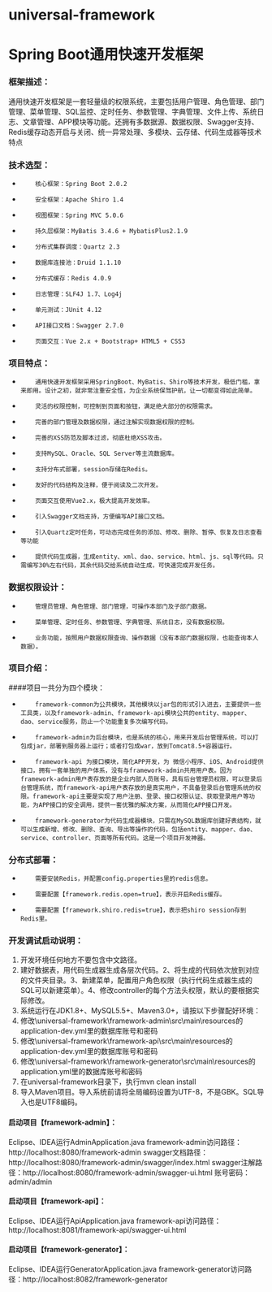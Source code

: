 # universal-framework
# Spring Boot通用快速开发框架

###   框架描述：
   通用快速开发框架是一套轻量级的权限系统，主要包括用户管理、角色管理、部门管理、菜单管理、SQL监控、定时任务、参数管理、字典管理、文件上传、系统日志、文章管理、APP模块等功能。还拥有多数据源、数据权限、Swagger支持、Redis缓存动态开启与关闭、统一异常处理、多模块、云存储、代码生成器等技术特点
   

### 技术选型：
-         核心框架：Spring Boot 2.0.2
-         安全框架：Apache Shiro 1.4
-         视图框架：Spring MVC 5.0.6
-         持久层框架：MyBatis 3.4.6 + MybatisPlus2.1.9
-         分布式集群调度：Quartz 2.3
-         数据库连接池：Druid 1.1.10
-         分布式缓存：Redis 4.0.9
-         日志管理：SLF4J 1.7、Log4j
-         单元测试：JUnit 4.12
-         API接口文档：Swagger 2.7.0
-         页面交互：Vue 2.x + Bootstrap+ HTML5 + CSS3

### 项目特点：
-         通用快速开发框架采用SpringBoot、MyBatis、Shiro等技术开发，极低门槛，拿来即用。设计之初，就非常注重安全性，为企业系统保驾护航，让一切都变得如此简单。
-         灵活的权限控制，可控制到页面和按钮，满足绝大部分的权限需求。
-         完善的部门管理及数据权限，通过注解实现数据权限的控制。
-         完善的XSS防范及脚本过滤，彻底杜绝XSS攻击。
-         支持MySQL、Oracle、SQL Server等主流数据库。
-         支持分布式部署，session存储在Redis。
-         友好的代码结构及注释，便于阅读及二次开发。
-         页面交互使用Vue2.x，极大提高开发效率。
-         引入Swagger文档支持，方便编写API接口文档。
-         引入Quartz定时任务，可动态完成任务的添加、修改、删除、暂停、恢复及日志查看等功能
-         提供代码生成器，生成entity、xml、dao、service、html、js、sql等代码。只需编写30%左右代码，其余代码交给系统自动生成，可快速完成开发任务。

### 数据权限设计：
-         管理员管理、角色管理、部门管理，可操作本部门及子部门数据。
-         菜单管理、定时任务、参数管理、字典管理、系统日志，没有数据权限。
-         业务功能，按照用户数据权限查询、操作数据（没有本部门数据权限，也能查询本人数据）。

### 项目介绍：
####项目一共分为四个模块：
-         framework-common为公共模块，其他模块以jar包的形式引入进去，主要提供一些工具类，以及framework-admin、framework-api模块公共的entity、mapper、dao、service服务，防止一个功能重复多次编写代码。
-         framework-admin为后台模块，也是系统的核心，用来开发后台管理系统，可以打包成jar，部署到服务器上运行；或者打包成war，放到Tomcat8.5+容器运行。
-         framework-api 为接口模块，简化APP开发，为 微信小程序、iOS、Android提供接口，拥有一套单独的用户体系，没有与framework-admin共用用户表。因为framework-admin用户表存放的是企业内部人员账号，具有后台管理员权限，可以登录后台管理系统，而framework-api用户表存放的是真实用户，不具备登录后台管理系统的权限。framework-api主要是实现了用户注册、登录、接口权限认证、获取登录用户等功能，为APP接口的安全调用，提供一套优雅的解决方案，从而简化APP接口开发。
-         framework-generator为代码生成器模块，只需在MySQL数据库创建好表结构，就可以生成新增、修改、删除、查询、导出等操作的代码，包括entity、mapper、dao、service、controller、页面等所有代码。这是一个项目开发神器。


### 分布式部署：
-         需要安装Redis，并配置config.properties里的redis信息。
-         需要配置【framework.redis.open=true】，表示开启Redis缓存。
-         需要配置【framework.shiro.redis=true】，表示把shiro session存到Redis里。

### 开发调试启动说明：
1.    开发环境任何地方不要包含中文路径。
2.    建好数据表，用代码生成器生成各层次代码。2、将生成的代码依次放到对应的文件夹目录。3、新建菜单，配置用户角色权限（执行代码生成器生成的SQL可以新建菜单）。4、修改controller的每个方法头权限，默认的要根据实际修改。
3.    系统运行在JDK1.8+、MySQL5.5+、Maven3.0+，请按以下步骤配好环境：
4.    修改\universal-framework\framework-admin\src\main\resources的application-dev.yml里的数据库账号和密码
5.    修改\universal-framework\framework-api\src\main\resources的application-dev.yml里的数据库账号和密码
6.    修改\universal-framework\framework-generator\src\main\resources的application.yml里的数据库账号和密码
7.    在universal-framework目录下，执行mvn clean install
8.    导入Maven项目。导入系统前请将全局编码设置为UTF-8，不是GBK。SQL导入也是UTF8编码。

#### 启动项目【framework-admin】：
   Eclipse、IDEA运行AdminApplication.java
   framework-admin访问路径：http://localhost:8080/framework-admin
   swagger文档路径：http://localhost:8080/framework-admin/swagger/index.html
   swagger注解路径：http://localhost:8080/framework-admin/swagger-ui.html
   账号密码：admin/admin

#### 启动项目【framework-api】：
   Eclipse、IDEA运行ApiApplication.java
   framework-api访问路径：http://localhost:8081/framework-api/swagger-ui.html

#### 启动项目【framework-generator】：
   Eclipse、IDEA运行GeneratorApplication.java
   framework-generator访问路径：http://localhost:8082/framework-generator
